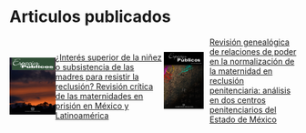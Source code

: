 <html lang="es">
<head>
  <meta charset="UTF-8">
  <meta name="viewport" content="width=device-width, initial-scale=1">
<h1> Articulos publicados </h1>
<div style="display: flex; align-items: center; margin-bottom: 20px;">
<img src="Images/article_22117_cover_es_ES.jpg" style="width:150px; height:100px; margin-right: 10px:"> 
<a href="https://espaciospublicos.uaemex.mx/article/view/22117" target="_blank"> ¿Interés superior de la niñez o subsistencia de las madres para resistir la reclusión? Revisión crítica de las maternidades en prisión en México y Latinoamérica </a>
  
<div style="display: flex; align-items: center; margin-bottom: 20px;">
<img src="Images/article_24347_cover_es_ES.jpg"style="width:150px; height:100px; margin-right: 10px;">
  <a href="https://espaciospublicos.uaemex.mx/article/view/24347" target="_blank"> Revisión genealógica de relaciones de poder en la normalización de la maternidad en reclusión penitenciaria: análisis en dos centros penitenciarios del Estado de México </a> 
  
  <link rel="stylesheet" href="style.css">
